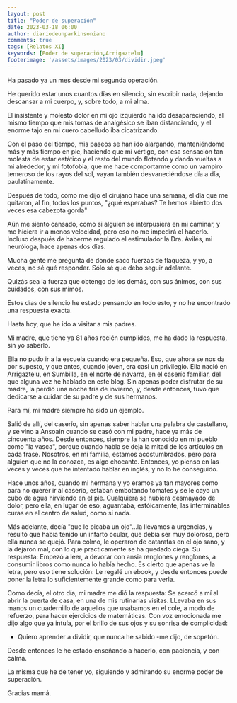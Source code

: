 ```yaml
---
layout: post
title: "Poder de superación"
date: 2023-03-18 06:00
author: diariodeunparkinsoniano
comments: true
tags: [Relatos XI] 
keywords: [Poder de superación,Arrigaztelu]
footerimage: '/assets/images/2023/03/dividir.jpeg'
---
```

Ha pasado ya un mes desde mi segunda operación.

He querido estar unos cuantos días en silencio, sin escribir nada, dejando descansar a mi cuerpo, y, sobre todo, a mi alma.

El insistente y molesto dolor en mi ojo izquierdo ha ido desapareciendo, al mismo tiempo que mis tomas de analgésico se iban distanciando, y el enorme tajo en mi cuero cabelludo iba cicatrizando.

Con el paso del tiempo, mis paseos se han ido alargando, manteniéndome más y más tiempo en pie, haciendo que mi vértigo, con esa sensación tan molesta de estar estático y el resto del mundo flotando y dando vueltas a mi alrededor, y mi fotofobia, que me hace comportarme como un vampiro temeroso de los rayos del sol, vayan también desvaneciéndose día a día, paulatínamente.

Después de todo, como me dijo el cirujano hace una semana, el día que me quitaron, al fin, todos los puntos, "¿qué esperabas? Te hemos abierto dos veces esa cabezota gorda"

Aún me siento cansado, como si alguien se interpusiera en mi caminar, y me hiciera ir a menos velocidad, pero eso no me impedirá el hacerlo. Incluso después de haberme regulado el estimulador la Dra. Avilés, mi neuróloga, hace apenas dos días.

Mucha gente me pregunta de donde saco fuerzas de flaqueza, y yo, a veces, no sé qué responder.
Sólo sé que debo seguir adelante.

Quizás sea la fuerza que obtengo de los demás, con sus ánimos, con sus cuidados, con sus mimos.

Estos días de silencio he estado pensando en todo esto, y no he encontrado una respuesta exacta.

Hasta hoy, que he ido a visitar a mis padres.

Mi madre, que tiene ya 81 años recién cumplidos, me ha dado la respuesta, sin yo saberlo.

Ella no pudo ir a la escuela cuando era pequeña. Eso, que ahora se nos da por supesto, y que antes, cuando joven, era casi un privilegio.
Ella nació en Arrigaztelu, en Sumbilla, en el norte de navarra, en el caserío familiar, del que alguna vez he hablado en este blog.
Sin apenas poder disfrutar de su madre, la perdió una noche fría de invierno, y, desde entonces, tuvo que dedicarse a cuidar de su padre y de sus hermanos.

Para mí, mi madre siempre ha sido un ejemplo.

Salió de allí, del caserío, sin apenas saber hablar una palabra de castellano, y se vino a Ansoain cuando se casó con mi padre, hace ya más de cincuenta años.
Desde entonces, siempre la han conocido en mi pueblo como "la vasca", porque cuando habla se deja la mitad de los artículos en cada frase.
Nosotros, en mi familia, estamos acostumbrados, pero para alguien que no la conozca, es algo chocante.
Entonces, yo pienso en las veces y veces que he intentado hablar en inglés, y no lo he conseguido.

Hace unos años, cuando mi hermana y yo eramos ya tan mayores como para no querer ir al caserío, estaban embotando tomates y se le cayo un cubo de agua hirviendo en el pie. Cualquiera se hubiera desmayado de dolor, pero ella, en lugar de eso, aguantaba, estóicamente, las interminables curas en el centro de salud, como si nada.

Más adelante, decía "que le picaba un ojo"...la llevamos a urgencias, y resultó que había tenido un infarto ocular, que debía ser muy doloroso, pero ella nunca se quejó. Para colmo, le operaron de cataratas en el ojo sano, y la dejaron mal, con lo que practicamente se ha quedado ciega. Su respuesta: Empezó a leer, a devorar con ansia renglones y renglones, a consumir libros como nunca lo había hecho. Es cierto que apenas ve la letra, pero eso tiene solución: Le regalé un ebook, y desde entonces puede poner la letra lo suficientemente grande como para verla.

Como decía, el otro día, mi madre me dió la respuesta: Se acercó a mí al abrir la puerta de casa, en una de mis rutinarias visitas. LLevaba en sus manos un cuadernillo de aquellos que usabamos en el cole, a modo de refuerzo, para hacer ejercicios de matemáticas.
Con voz emocionada me dijo algo que ya intuía, por el brillo de sus ojos y su sonrisa de complicidad:

- Quiero aprender a dividir, que nunca he sabido -me dijo, de sopetón.

Desde entonces le he estado enseñando a hacerlo, con paciencia, y con calma.

La misma que he de tener yo, siguiendo y admirando su enorme poder de superación.

Gracias mamá.



